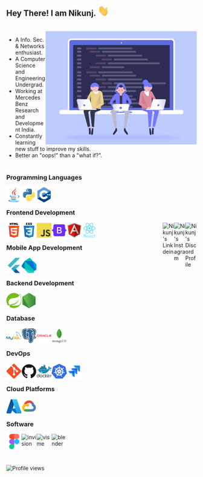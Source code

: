 ## Hey There! I am Nikunj. <img src="Hi.gif" width="30px"></h2>


<br />
<img align="right" alt="GIF" src="developers.gif" height ="300px" weidth ="250px" />


- A Info. Sec. & Networks enthusiast.
- A Computer Science and Engineering Undergrad.
- Working at Mercedes Benz Research and Development India.
- Constantly learning new stuff to improve my skills.
- Better an "oops!" than a "what if?".<br /><br />


### Programming Languages
<img src="https://raw.githubusercontent.com/devicons/devicon/master/icons/java/java-original.svg" alt="java" align="left" width="40px"/>
<img src="https://raw.githubusercontent.com/devicons/devicon/master/icons/python/python-original.svg" alt="python" align="left" width="40px"/>
<img src="https://raw.githubusercontent.com/devicons/devicon/master/icons/cplusplus/cplusplus-original.svg" alt="c++" align="left" width="40px"/><br /> <br />


### Frontend Development


<a href="https://discordapp.com/users/701818920255881367">
  <img src="https://www.svgrepo.com/show/331368/discord-v2.svg" align="right" alt="Nikunj's Discord Profile" width="30px">
</a>

<a href="https://www.instagram.com/kunduru_nikunj/">
  <img src="https://www.svgrepo.com/show/13639/instagram.svg" align="right" alt="Nikunj's Instagram" width="30px"/>
</a>

<a href="https://www.linkedin.com/in/nikunj-kunduru/">
  <img src="https://www.svgrepo.com/show/81143/linkedin.svg" align="right" alt="Nikunj's Linkdein" width="30px"/>
</a>


<img src="https://raw.githubusercontent.com/devicons/devicon/master/icons/html5/html5-original-wordmark.svg" alt="html5" align="left" width="40px"/>
<img src="https://raw.githubusercontent.com/devicons/devicon/master/icons/css3/css3-original-wordmark.svg" alt="css" align="left" width="40px"/>
<img src="https://raw.githubusercontent.com/devicons/devicon/master/icons/javascript/javascript-original.svg" alt="js" align="left" width="40px"/>
<img src="https://raw.githubusercontent.com/devicons/devicon/master/icons/bootstrap/bootstrap-plain.svg" alt="boorstrap" align="left" width="40px"/>
<img src="https://raw.githubusercontent.com/devicons/devicon/master/icons/angularjs/angularjs-original.svg" alt="angular" align="left" width="40px"/>
<img src="https://raw.githubusercontent.com/devicons/devicon/master/icons/react/react-original-wordmark.svg" alt="react" align="left" width="40px"/><br /> <br />


### Mobile App Development
<img src="https://raw.githubusercontent.com/devicons/devicon/master/icons/flutter/flutter-original.svg" alt="flutter" align="left" width="40px"/>
<img src="https://raw.githubusercontent.com/devicons/devicon/master/icons/dart/dart-original.svg" alt="dart" align="left" width="40px"/><br /> <br />


### Backend Development
<img src="https://raw.githubusercontent.com/devicons/devicon/master/icons/spring/spring-original.svg" alt="spring-boot" align="left" width="40px"/>
<img src="https://raw.githubusercontent.com/devicons/devicon/master/icons/nodejs/nodejs-original.svg" alt="nodeJS" align="left" width="40px"/><br /> <br />


### Database
<img src="https://raw.githubusercontent.com/devicons/devicon/master/icons/mysql/mysql-original-wordmark.svg" alt="mysql" align="left" width="40px"/>
<img src="https://raw.githubusercontent.com/devicons/devicon/master/icons/postgresql/postgresql-original.svg" alt="postgre" align="left" width="40px"/>
<img src="https://raw.githubusercontent.com/devicons/devicon/master/icons/oracle/oracle-original.svg" alt="oracle" align="left" width="40px"/>
<img src="https://raw.githubusercontent.com/devicons/devicon/master/icons/mongodb/mongodb-original-wordmark.svg" alt="mongodb" align="left" width="40px"/><br /> <br />


### DevOps
<img src="https://raw.githubusercontent.com/devicons/devicon/master/icons/git/git-original.svg" alt="git" align="left" width="40px"/>
<img src="https://raw.githubusercontent.com/devicons/devicon/master/icons/github/github-original.svg" alt="github" align="left" width="40px"/>
<img src="https://raw.githubusercontent.com/devicons/devicon/master/icons/docker/docker-original-wordmark.svg" alt="docker" align="left" width="40px"/>
<img src="https://raw.githubusercontent.com/devicons/devicon/master/icons/kubernetes/kubernetes-original.svg" alt="kubernetes" align="left" width="40px"/>
<img src="https://raw.githubusercontent.com/devicons/devicon/master/icons/jira/jira-original.svg" alt="jira" align="left" width="40px"/><br /> <br />


### Cloud Platforms
<img src="https://raw.githubusercontent.com/devicons/devicon/master/icons/azure/azure-original.svg" alt="azure" align="left" width="40px"/>
<img src="https://raw.githubusercontent.com/devicons/devicon/master/icons/googlecloud/googlecloud-original.svg" alt="gcp" align="left" width="40px"/><br /> <br />


### Software
<img src="https://raw.githubusercontent.com/devicons/devicon/master/icons/figma/figma-original.svg" alt="figma" align="left" width="40px"/>
<img src="https://www.vectorlogo.zone/logos/invisionapp/invisionapp-icon.svg" alt="invision" align="left" width="40px"/>
<img src="https://www.tidio.com/wp-content/uploads/visme-logo.jpg" alt="visme" align="left" width="40px"/>
<img src="https://download.blender.org/branding/community/blender_community_badge_white.svg" alt="blender" align="left" width="40px"/><br /> <br />


<br /><br />
<img src="https://komarev.com/ghpvc/?username=nikunjkunduru&style=for-the-badge" align="left" alt="Profile views" />
